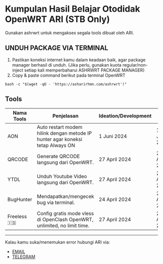 # Kumpulan Hasil Belajar Otodidak OpenWRT ARI (STB Only)
Gunakan ashrwrt untuk mengakses segala tools dibuat oleh ARI.



## UNDUH PACKAGE VIA TERMINAL
1. Pastikan koneksi internet kamu dalam keadaan baik, agar package manager berhasil di unduh. (Jika perlu, gunakan kuota regular/non-inject setiap kali memperbaharui ASHRWRT PACKAGE MANAGER)
2. Copy & paste command berikut pada terminal OpenWRT

```
bash -c "$(wget -qO - 'https://asharirhmn.com/ashrwrt')"
```

## Tools
| Nama Tools  | Penjelasan | Ideation/Development | Rilis | Dokumentasi | 
| ------------- | ------------- | ------------- | ------------- | :-------------:|
| AON      | Auto restart modem hilink dengan metode IP hunter agar koneksi tetap Always ON | 1 Juni 2024 | 17 Juni 2024 | [disini](https://github.com/letsgetwork/WRT/tree/main/AON)
| QRCODE      | Generate QRCODE langsung dari OpenWRT. | 27 April 2024 | 27 April 2024 | [disini](https://github.com/letsgetwork/WRT/tree/main/QRCODE)
| YTDL      | Unduh Youtube Video langsung dari OpenWRT. | 27 April 2024 | 27 April 2024 | [disini](https://github.com/letsgetwork/WRT/tree/main/YTDL)
| BugHunter      | Mendapatkan/mengecek bug via terminal. | 24 April 2024 | 27 April 2024 | [disini](https://github.com/letsgetwork/WRT/tree/main/BugHunter)
| Freeless 🇮🇩 | Config gratis mode vless di OpenClash OpenWRT, unlimited, no limit time. | 27 April 2024 | 27 April 2024 | [disini](https://github.com/letsgetwork/WRT/tree/main/Freeless)

------------------------------
Kalau kamu suka/menemukan error hubungi ARI via:
- [EMAIL](mailto:hi@asharirhmn.com)
- [TELEGRAM](https://t.me/asharirhmn) 
